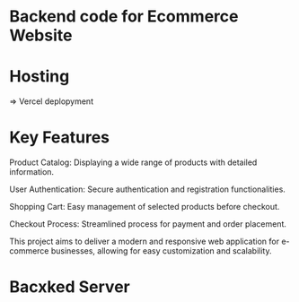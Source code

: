 # Backend  code for Ecommerce Website
# 

# Hosting
=> Vercel deplopyment
# Key Features
Product Catalog: Displaying a wide range of products with detailed information.

User Authentication: Secure authentication and registration functionalities.

Shopping Cart: Easy management of selected products before checkout.

Checkout Process: Streamlined process for payment and order placement.

This project aims to deliver a modern and responsive web application for e-commerce businesses, allowing for easy customization and scalability.

# Bacxked Server 
